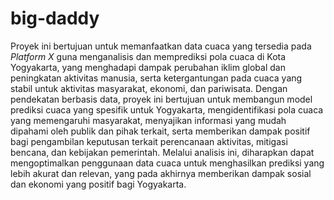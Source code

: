 # big-daddy

Proyek ini bertujuan untuk memanfaatkan data cuaca yang tersedia pada *Platform X* guna menganalisis dan memprediksi pola cuaca di Kota Yogyakarta, yang menghadapi dampak perubahan iklim global dan peningkatan aktivitas manusia, serta ketergantungan pada cuaca yang stabil untuk aktivitas masyarakat, ekonomi, dan pariwisata. Dengan pendekatan berbasis data, proyek ini bertujuan untuk membangun model prediksi cuaca yang spesifik untuk Yogyakarta, mengidentifikasi pola cuaca yang memengaruhi masyarakat, menyajikan informasi yang mudah dipahami oleh publik dan pihak terkait, serta memberikan dampak positif bagi pengambilan keputusan terkait perencanaan aktivitas, mitigasi bencana, dan kebijakan pemerintah. Melalui analisis ini, diharapkan dapat mengoptimalkan penggunaan data cuaca untuk menghasilkan prediksi yang lebih akurat dan relevan, yang pada akhirnya memberikan dampak sosial dan ekonomi yang positif bagi Yogyakarta.
